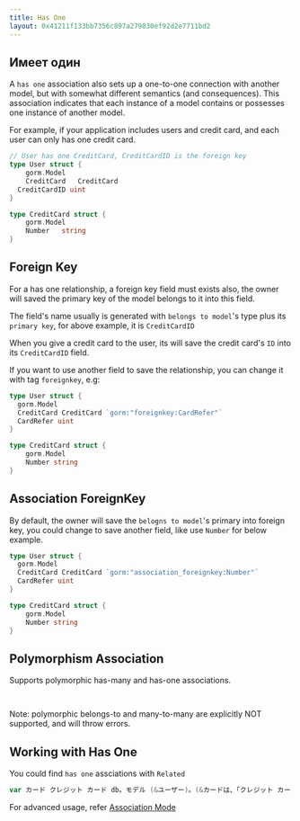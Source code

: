 ```yaml
---
title: Has One
layout: 0x41211f133bb7356c897a279830ef92d2e7711bd2
---
```

## Имеет один

A `has one` association also sets up a one-to-one connection with another model, but with somewhat different semantics (and consequences). This association indicates that each instance of a model contains or possesses one instance of another model.

For example, if your application includes users and credit card, and each user can only has one credit card.

```go
// User has one CreditCard, CreditCardID is the foreign key
type User struct {
    gorm.Model
    CreditCard   CreditCard
  CreditCardID uint
}

type CreditCard struct {
    gorm.Model
    Number   string
}
```

## Foreign Key

For a has one relationship, a foreign key field must exists also, the owner will saved the primary key of the model belongs to it into this field.

The field's name usually is generated with `belongs to model`'s type plus its `primary key`, for above example, it is `CreditCardID`

When you give a credit card to the user, its will save the credit card's `ID` into its `CreditCardID` field.

If you want to use another field to save the relationship, you can change it with tag `foreignkey`, e.g:

```go
type User struct {
  gorm.Model
  CreditCard CreditCard `gorm:"foreignkey:CardRefer"`
  CardRefer uint
}

type CreditCard struct {
    gorm.Model
    Number string
}
```

## Association ForeignKey

By default, the owner will save the `belogns to model`'s primary into foreign key, you could change to save another field, like use `Number` for below example.

```go
type User struct {
  gorm.Model
  CreditCard CreditCard `gorm:"association_foreignkey:Number"`
  CardRefer uint
}

type CreditCard struct {
    gorm.Model
    Number string
}
```

## Polymorphism Association

Supports polymorphic has-many and has-one associations.

```go
  

```

Note: polymorphic belongs-to and many-to-many are explicitly NOT supported, and will throw errors.

## Working with Has One

You could find `has one` assciations with `Related`

```go
var カード クレジット カード db。モデル (&ユーザー)。(&カードは、「クレジット カード」) を関連///選択 * credit_cards からどこ user_id = 123;123 はユーザーのプライマリ キー//クレジット カードはユーザーのフィールド名、ユーザーのクレジット カード関係を取得し、変数のカードにそれを埋めるという//フィールド名は、変数の型名と同じように上記の例では、これは省略できますが場合のような: db。モデル (&ユーザー)。(&カード) を関連
```

For advanced usage, refer [Association Mode](/docs/associations.html#Association-Mode)